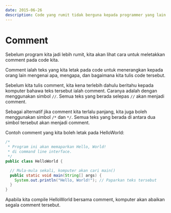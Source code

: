 ```yaml
---
date: 2015-06-26
description: Code yang rumit tidak berguna kepada programmer yang lain. Masalah ini boleh diatasi menggunakan comment, iaitu teks yang menerangkan tentang sesuatu code.
---
```


# Comment

Sebelum program kita jadi lebih rumit, kita akan lihat cara untuk meletakkan
comment pada code kita.

Comment ialah teks yang kita letak pada code untuk menerangkan kepada
orang lain mengenai apa, mengapa, dan bagaimana kita tulis code
tersebut.

Sebelum kita tulis comment, kita kena terlebih dahulu beritahu kepada
komputer bahawa teks tersebut ialah comment. Caranya adalah
dengan menggunakan simbol `//`. Semua teks yang berada selepas `//` akan
menjadi comment.

Sebagai alternatif jika comment kita terlalu panjang, kita juga boleh
menggunakan simbol `/*` dan `*/`. Semua teks yang berada di antara dua
simbol tersebut akan menjadi comment.

Contoh comment yang kita boleh letak pada HelloWorld:

```java
/*
 * Program ini akan memaparkan Hello, World!
 * di command line interface.
 */
public class HelloWorld {

  // Mula-mula sekali, komputer akan cari main()
  public static void main(String[] args) {
    System.out.println("Hello, World!"); // Paparkan teks tersebut
  }
}
```

Apabila kita compile HelloWorld bersama comment, komputer akan abaikan
segala comment tersebut.
